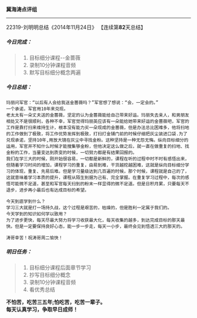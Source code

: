 **冀海涛点评组**

------

22319-刘明明总结《2014年11月24日》
【连续第**82**天总结】

##### __今日完成：__
>1. 目标细分课程--金蔷薇
>2. 录制10分钟课程音频
>3. 默写目标细分概念两遍

##### __今日总结：__
	玛丽问军官：“以后有人会给我送金蔷薇吗？”军官想了想说：“会，一定会的。”
	一个承诺，军官用10年来兑现。
	老太太有一朵丈夫送的金蔷薇，坚定的认为金蔷薇能给自己带来好运。玛丽失去亲人，和男朋友相处又不是很顺利，各种不幸，军官觉得玛丽英应该有一朵能给她带来好运的金蔷薇吧，军官的工作是靠打扫来维持生计，根本没有能力买一朵现成的金蔷薇，但是办法总比困难多，他将扫地的工作做到了极致，将工作优势发挥到极致，打扫打金铺门前的时候仔细把灰尘装进口袋.为了兑现承诺，坚持10年,用放大镜在灰尘中寻找金粉。这种坚持是一种无怨无悔。纵向目标细分的运用，军官并不知什么时候才能搜集够金粉，但他决定这么做之后，就一直在做重复的扫地、找金粉的工作，当量变达到质变的时候，一切努力都是有结果回报的。
	我们在学三大的时候，刚开始很容易，一切都是新鲜的，课程在听的过程中时不时有感悟出来，但随着学习时间的增加，课程学习的重复，由易到难，干货越挖越困难，这就是纵向目标细分学习的体现，重复、先易后难。但是学习量级达到几百遍的时候，那个时候，课程就是自己的了，这就意味着学习本质的提升，课程从陌生到据为己有、完全掌握。在重复学习过程中，每次的感悟可能微不足道，甚至和军官每天扫到的粉末一样显得的微不足道。但是日积月累，只要每天不退步，进步再小最后也有达成目标的希望。
	
	今天到底学到什么？
	学习三大就是打一场持久战，这个过程是艰苦的，枯燥的，但是胜利一定属于我们的。
    今天学到的知识如何学以致用？
	为了进步更快，每天尽最大努力将学习收获最大化，每天收集的越多，到达完成目标的那天最快。但是一定要保持良好心态，能一步一步走，每天一小步，最终会见到悟透三大的那天的。
	
    涛哥幸苦！祝涛哥周二愉快！
##### __明日任务：__
>1. 目标细分课程后面章节学习
>2. 抄写目标细分概念
>3. 录制10分钟课程音频
>4. 看优秀总结

**不怕苦，吃苦三五年;怕吃苦，吃苦一辈子。**  
**每天认真学习，争取早日成师！**